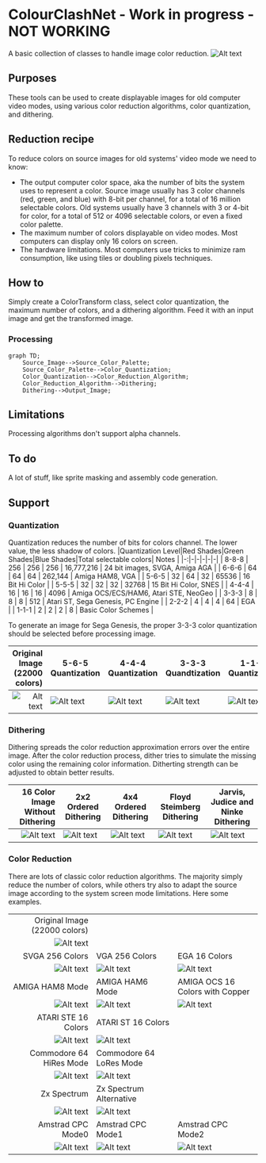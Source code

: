 # ColourClashNet - Work in progress - NOT WORKING
A basic collection of classes to handle image color reduction.
![Alt text](./Images/ColourClash.jpg?raw=true) 
## Purposes
These tools can be used to create displayable images for old computer video modes, using various color reduction algorithms, color quantization, and dithering.

## Reduction recipe
To reduce colors on source images for old systems' video mode we need to know:
- The output computer color space, aka the number of bits the system uses to represent a color. 
Source image usually has 3 color channels (red, green, and blue) with 8-bit per channel, for a total of 16 million selectable colors.
Old systems usually have 3 channels with  3 or 4-bit for color, for a total of 512 or 4096 selectable colors, or even a fixed color palette.
- The maximum number of colors displayable on video modes. Most computers can display only 16 colors on screen.
- The hardware limitations. Most computers use tricks to minimize ram consumption, like using tiles or doubling pixels techniques. 

## How to
Simply create a ColorTransform class, select color quantization, the maximum number of colors, and a dithering algorithm.
Feed it with an input image and get the transformed image.

### Processing

```mermaid
graph TD;
    Source_Image-->Source_Color_Palette;
    Source_Color_Palette-->Color_Quantization;
    Color_Quantization-->Color_Reduction_Algorithm;
    Color_Reduction_Algorithm-->Dithering;
    Dithering-->Output_Image;
```

## Limitations
Processing algorithms don't support alpha channels.

## To do
A lot of stuff, like sprite masking and assembly code generation. 

## Support
### Quantization
Quantization reduces the number of bits for colors channel. The lower value, the less shadow of colors.
|Quantization Level|Red Shades|Green Shades|Blue Shades|Total selectable colors| Notes |
|-:|-|-|-|-|-|
| 8-8-8 | 256 | 256 | 256 | 16,777,216 | 24 bit images, SVGA, Amiga AGA |
| 6-6-6 | 64  | 64  | 64  | 262,144 | Amiga HAM8, VGA |
| 5-6-5 | 32 | 64 | 32 | 65536 | 16 Bit Hi Color |
| 5-5-5 | 32 | 32 | 32 | 32768 | 15 Bit Hi Color, SNES |
| 4-4-4 | 16 | 16 | 16 | 4096 | Amiga OCS/ECS/HAM6, Atari STE, NeoGeo |
| 3-3-3 | 8 | 8 | 8 |  512 | Atari ST, Sega Genesis, PC Engine |
| 2-2-2 | 4 | 4 | 4 |  64 | EGA |
| 1-1-1 | 2 | 2 | 2 |  8  | Basic Color Schemes |

To generate an image for Sega Genesis, the proper 3-3-3 color quantization should be selected before processing image.

| Original Image (22000 colors) | 5-6-5 Quantization | 4-4-4 Quantization | 3-3-3 Quandtization | 1-1-1 Quantization |
|-:|-|-|-|-|
|![Alt text](./Images/Original.png?raw=true)|![Alt text](./Images/Q_565.png?raw=true)|![Alt text](./Images/Q_444.png?raw=true)|![Alt text](./Images/Q_333.png?raw=true)|![Alt text](./Images/Q_111.png?raw=true)|

### Dithering
Dithering spreads the color reduction approximation errors over the entire image. After the color reduction process, dither tries to simulate the missing color using the remaining color information. Ditherting strength can be adjusted to obtain better results.

| 16 Color Image Without Dithering | 2x2 Ordered Dithering | 4x4 Ordered Dithering | Floyd Steimberg Dithering | Jarvis, Judice and Ninke Dithering |
|-:|-|-|-|-|
|![Alt text](./Images/Dith_None.png?raw=true)|![Alt text](./Images/Dith_Ordered1.png?raw=true)|![Alt text](./Images/Dith_Ordered2.png?raw=true)|![Alt text](./Images/Dith_FS_HI.png?raw=true)|![Alt text](./Images/Dith_JN.png?raw=true)|

### Color Reduction
There are lots of classic color reduction algorithms. The majority simply reduce the number of colors, while others try also to adapt the source image according to the system screen mode limitations. Here some examples.

| | | | 
|-:|-|-|
|Original Image (22000 colors)|||
|![Alt text](./Images/Original.png?raw=true)|||
|SVGA 256 Colors|VGA 256 Colors| EGA 16 Colors|
|![Alt text](./Images/Alg_SVGA.png?raw=true)|![Alt text](./Images/Alg_VGA.png?raw=true)|![Alt text](./Images/Alg_EGA.png?raw=true)|
|AMIGA HAM8 Mode | AMIGA HAM6 Mode| AMIGA OCS 16 Colors with Copper |
|![Alt text](./Images/Alg_HAM8.png?raw=true)|![Alt text](./Images/Alg_Ham6.png?raw=true)|![Alt text](./Images/Alg_Amiga_Copper.png?raw=true)||
|ATARI STE 16 Colors | ATARI ST 16 Colors|
|![Alt text](./Images/Alg_STE.png?raw=true)|![Alt text](./Images/Alg_ST.png?raw=true)||
|Commodore 64 HiRes Mode|Commodore 64 LoRes Mode|
|![Alt text](./Images/Alg_C641.png?raw=true)|![Alt text](./Images/Alg_C642.png?raw=true)||
|Zx Spectrum|Zx Spectrum Alternative||
|![Alt text](./Images/Alg_ZX.png?raw=true)|![Alt text](./Images/Alg_ZX2.png?raw=true)||
|Amstrad CPC Mode0|Amstrad CPC Mode1|Amstrad CPC Mode2|
|![Alt text](./Images/Alg_Amst0.png?raw=true)|![Alt text](./Images/Alg_Amst2.png?raw=true)|![Alt text](./Images/Alg_Amst3.png?raw=true)|




